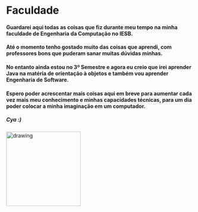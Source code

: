 # Faculdade

#### Guardarei aqui todas as coisas que fiz durante meu tempo na minha faculdade de Engenharia da Computação no IESB.

#### Até o momento tenho gostado muito das coisas que aprendi, com professores bons que puderam sanar muitas dúvidas minhas.
#### No entanto ainda estou no 3º Semestre e agora eu creio que irei aprender Java na matéria de orientação à objetos e também vou aprender Engenharia de Software.
#### Espero poder acrescentar mais coisas aqui em breve para aumentar cada vez mais meu conhecimento e minhas capacidades técnicas, para um dia poder colocar a minha imaginação em um computador. 

##### Cya :)

<img src="https://img.wattpad.com/c1bef8eadb1f37b5f5c533b82b3924e7f1bb7224/68747470733a2f2f73332e616d617a6f6e6177732e636f6d2f776174747061642d6d656469612d736572766963652f53746f7279496d6167652f54396577614968317038476550773d3d2d313036373532393733302e313637643333656334623563336536323434353434323937393737312e676966" alt="drawing" width="200"/>
